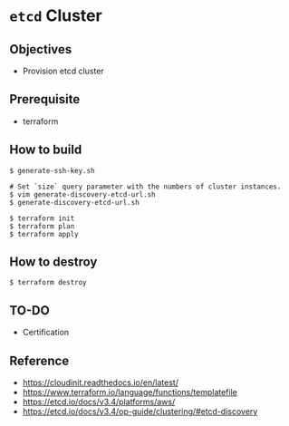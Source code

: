 # `etcd` Cluster

## Objectives
- Provision etcd cluster

## Prerequisite
- terraform


## How to build
```
$ generate-ssh-key.sh

# Set `size` query parameter with the numbers of cluster instances.
$ vim generate-discovery-etcd-url.sh 
$ generate-discovery-etcd-url.sh

$ terraform init
$ terraform plan
$ terraform apply
```

## How to destroy
```
$ terraform destroy
```

## TO-DO
- Certification


## Reference
- https://cloudinit.readthedocs.io/en/latest/
- https://www.terraform.io/language/functions/templatefile
- https://etcd.io/docs/v3.4/platforms/aws/
- https://etcd.io/docs/v3.4/op-guide/clustering/#etcd-discovery